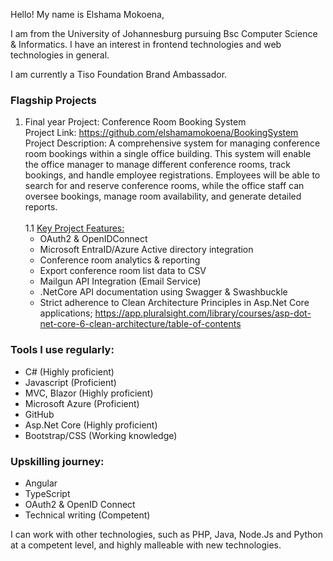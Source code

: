 
Hello! My name is Elshama Mokoena, 

I am from the University of Johannesburg pursuing Bsc Computer Science & Informatics.
I have an interest in frontend technologies and web technologies in general. 

I am currently a Tiso Foundation Brand Ambassador.

### Flagship Projects

1. Final year Project: Conference Room Booking System\
   Project Link: <https://github.com/elshamamokoena/BookingSystem>\
   Project Description: A comprehensive system for managing conference room bookings within a 
   single office building. This system will enable the office manager to manage different 
   conference rooms, track bookings, and handle employee registrations. Employees will 
   be able to search for and reserve conference rooms, while the office staff can oversee 
   bookings, manage room availability, and generate detailed reports.\
   \
   1.1 <u>Key Project Features:</u>
   - OAuth2 & OpenIDConnect
   - Microsoft EntraID/Azure Active directory integration
   - Conference room analytics & reporting
   - Export conference room list data to CSV
   - Mailgun API Integration (Email Service)
   - .NetCore API documentation using Swagger & Swashbuckle
   - Strict adherence to Clean Architecture Principles in Asp.Net Core applications;
     <https://app.pluralsight.com/library/courses/asp-dot-net-core-6-clean-architecture/table-of-contents>
     
### Tools I use regularly:
  - C# (Highly proficient)
  - Javascript (Proficient)
  - MVC, Blazor (Highly proficient)
  - Microsoft Azure (Proficient)
  - GitHub
  - Asp.Net Core (Highly proficient)
  - Bootstrap/CSS (Working knowledge)
### Upskilling journey:
  - Angular
  - TypeScript
  - OAuth2 & OpenID Connect 
  - Technical writing (Competent)

I can work with other technologies, such as PHP, Java, Node.Js and Python at a competent level, and highly malleable with new technologies.
